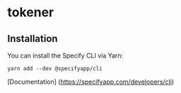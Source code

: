 # tokener

## Installation

You can install the Specify CLI via Yarn:

`yarn add --dev @specifyapp/cli`

[Documentation] (https://specifyapp.com/developers/cli)



